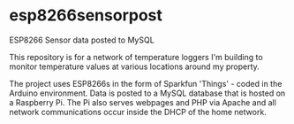 # esp8266sensorpost
ESP8266 Sensor data posted to MySQL

This repository is for a network of temperature loggers I'm building to monitor temperature values at various locations around my property.

The project uses ESP8266s in the form of Sparkfun 'Things' - coded in the Arduino environment.  Data is posted to a MySQL database that is hosted on a Raspberry Pi.  The Pi also serves webpages and PHP via Apache and all network communications occur inside the DHCP of the home network.
